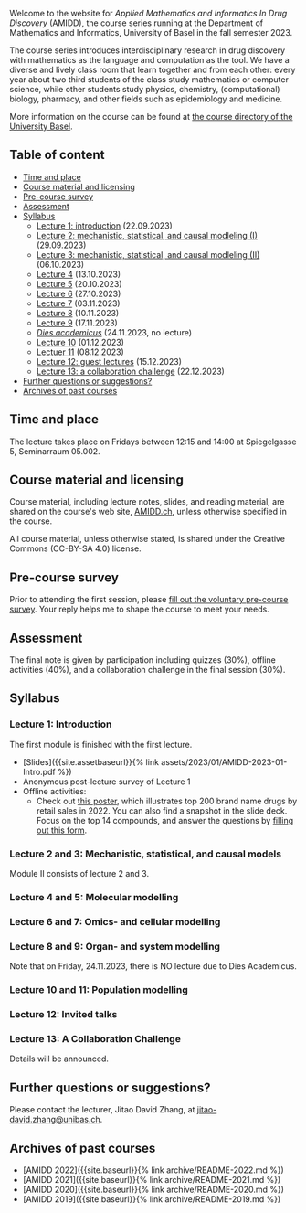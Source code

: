 Welcome to the website for *Applied Mathematics and Informatics In Drug
Discovery* (AMIDD), the course series running at the Department of Mathematics
and Informatics, University of Basel in the fall semester 2023.

The course series introduces interdisciplinary research in drug discovery with
mathematics as the language and computation as the tool. We have a diverse and
lively class room that learn together and from each other: every year about two
third students of the class study mathematics or computer science, while other
students study physics, chemistry, (computational) biology, pharmacy, and other
fields such as epidemiology and medicine.

More information on the course can be found at [the course directory of the University
Basel](https://vorlesungsverzeichnis.unibas.ch/de/recherche?id=276986).

## Table of content

- [Time and place](#time-and-place)
- [Course material and licensing](#course-material-and-licensing)
- [Pre-course survey](#pre-course-survey)
- [Assessment](#assessment)
- [Syllabus](#syllabus)
  * [Lecture 1: introduction](#lec1) (22.09.2023)
  * [Lecture 2: mechanistic, statistical, and causal modleling (I)](#lec2_3) (29.09.2023)
  * [Lecture 3: mechanistic, statistical, and causal modleling (II)](#lec2_3) (06.10.2023)
  * [Lecture 4](#4-from-sequences-to-structures) (13.10.2023)
  * [Lecture 5](#5-proteins-and-ligands) (20.10.2023)
  * [Lecture 6](#6-structure--and-ligand-based-drug-design) (27.10.2023)
  * [Lecture 7](#7-from-individual-interactions-to-networks) (03.11.2023)
  * [Lecture 8](#8-biological-networks) (10.11.2023)
  * [Lecture 9](#9-omics-and-cellular-modelling) (17.11.2023)
  * [*Dies academicus*](#10-dies-academicus) (24.11.2023, no lecture)
  * [Lecture 10](#11-pkpd-modelling) (01.12.2023)
  * [Lectuer 11](#11-guest-speaker-session) (08.12.2023)
  * [Lecture 12: guest lectures](#13-student-presentation-i) (15.12.2023)
  * [Lecture 13: a collaboration challenge](#14-student-presentation-ii) (22.12.2023)
- [Further questions or suggestions?](#further-questions-or-suggestions)
- [Archives of past courses](#archives-of-past-courses)

## Time and place

The lecture takes place on Fridays between 12:15 and 14:00 at Spiegelgasse 5,
Seminarraum 05.002.

## Course material and licensing

Course material, including lecture notes, slides, and reading material, are
shared on the course's web site, [AMIDD.ch](http://amidd.ch), unless otherwise
specified in the course.

All course material, unless otherwise stated, is shared under the Creative
Commons (CC-BY-SA 4.0) license.

## Pre-course survey

Prior to attending the first session, please [fill out the voluntary pre-course
survey](https://forms.gle/Xbk6ExbfNUxUgqm76). Your reply helps me to shape the
course to meet your needs.

## Assessment

The final note is given by participation including quizzes (30%), offline
activities (40%), and a collaboration challenge in the final session (30%).

## Syllabus

<p id="lec1"></p>

### Lecture 1: Introduction

The first module is finished with the first lecture.

* [Slides]({{site.assetbaseurl}}{% link assets/2023/01/AMIDD-2023-01-Intro.pdf %})
* Anonymous post-lecture survey of Lecture 1
* Offline activities:
    * Check out [this poster](https://njardarson.lab.arizona.edu/sites/njardarson.lab.arizona.edu/files/NjardarsonGroup2022Top200PosterV5.pdf), which illustrates top 200 brand name drugs by retail sales in 2022. You can also find a snapshot in the slide deck. Focus on the top 14 compounds, and answer the questions by [filling out this form](https://forms.gle/Pvbj9oHGP7qzXcpd7).


<p id="lec2_3"></p>

### Lecture 2 and 3: Mechanistic, statistical, and causal models

Module II consists of lecture 2 and 3.

### Lecture 4 and 5: Molecular modelling

### Lecture 6 and 7: Omics- and cellular modelling

### Lecture 8 and 9: Organ- and system modelling

Note that on Friday, 24.11.2023, there is NO lecture due to Dies Academicus.

### Lecture 10 and 11: Population modelling

### Lecture 12: Invited talks

### Lecture 13: A Collaboration Challenge

Details will be announced.

## Further questions or suggestions?

Please contact the lecturer, Jitao David Zhang, at [jitao-david.zhang@unibas.ch](mailto:jitao-david.zhang@unibas.ch).


## Archives of past courses

* [AMIDD 2022]({{site.baseurl}}{% link archive/README-2022.md %})
* [AMIDD 2021]({{site.baseurl}}{% link archive/README-2021.md %})
* [AMIDD 2020]({{site.baseurl}}{% link archive/README-2020.md %})
* [AMIDD 2019]({{site.baseurl}}{% link archive/README-2019.md %})

